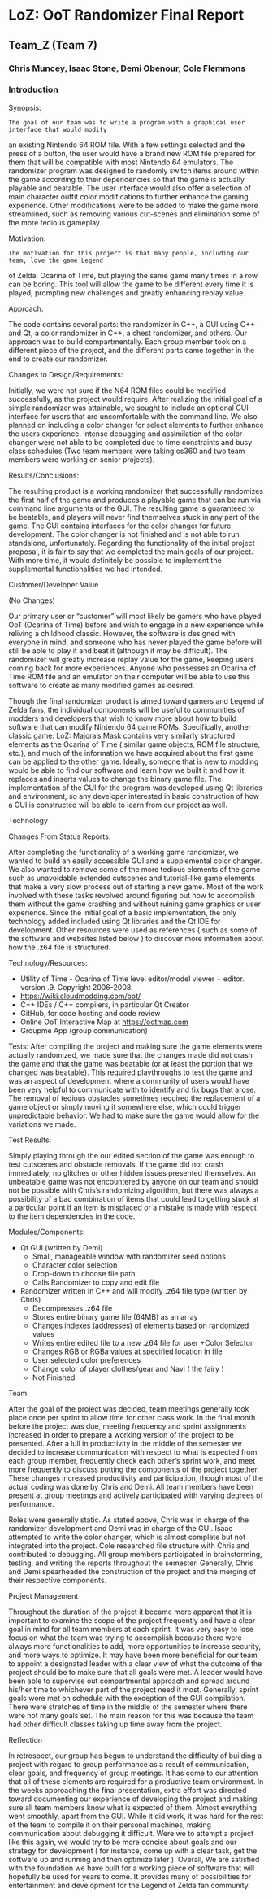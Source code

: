 # LoZ: OoT Randomizer Final Report

## Team_Z (Team 7)

### Chris Muncey, Isaac Stone, Demi Obenour, Cole Flemmons

### Introduction

Synopsis:

    The goal of our team was to write a program with a graphical user interface that would modify
an existing Nintendo 64 ROM file. With a few settings selected and the press of a button, the 
user would have a brand new ROM file prepared for them that will be compatible with most 
Nintendo 64 emulators. The randomizer program was designed to randomly switch items around within
the game according to their dependencies so that the game is actually playable and beatable. 
The user interface would also offer a selection of main character outfit color modifications 
to further enhance the gaming experience. Other modifications were to be added to make the game
more streamlined, such as removing various cut-scenes and elimination some of the more tedious
gameplay.

Motivation:

    The motivation for this project is that many people, including our team, love the game Legend
of Zelda: Ocarina of Time, but playing the same game many times in a row can be boring. This
tool will allow the game to be different every time it is played, prompting new challenges and
greatly enhancing replay value.  

Approach:

The code contains several parts: the randomizer in C++, a GUI using C++ and Qt, a color randomizer
in C++, a chest randomizer, and others. Our approach was to build compartmentally. Each group
member took on a different piece of the project, and the different parts came together in the
end to create our randomizer.

Changes to Design/Requirements: 

Initially, we were not sure if the N64 ROM files could be modified successfully, as the project
would require. After realizing the initial goal of a simple randomizer was attainable, we sought
to include an optional GUI interface for users that are uncomfortable with the command line. We 
also planned on including a color changer for select elements to further enhance the users
experience. Intense debugging and assimilation of the color changer were not able to be completed
due to time constraints and busy class schedules (Two team members were taking cs360 and two team
members were working on senior projects).

Results/Conclusions:

The resulting product is a working randomizer that successfully randomizes the first half of the
game and produces a playable game that can be run via command line arguments or the GUI. The resulting
game is guaranteed to be beatable, and players will never find themselves stuck in any part of the
game. The GUI contains interfaces for the color changer for future development. The color changer is
not finished and is not able to run standalone, unfortunately. Regarding the functionality of the
initial project proposal, it is fair to say that we completed the main goals of our project. With
more time, it would definitely be possible to implement the supplemental functionalities we had intended. 

Customer/Developer Value

(No Changes)

Our primary user or “customer” will most likely be gamers who have played OoT (Ocarina of Time) before
and wish to engage in a new experience while reliving a childhood classic. However, the software is
designed with everyone in mind, and someone who has never played the game before will still be able to
play it and beat it (although it may be difficult). The randomizer will greatly increase replay value
for the game, keeping users coming back for more experiences. Anyone who possesses an Ocarina of Time
ROM file and an emulator on their computer will be able to use this software to create as many modified
games as desired.

Though the final randomizer product is aimed toward gamers and Legend of Zelda fans, the individual 
components will be useful to communities of modders and developers that wish to know more about how to
build software that can modify Nintendo 64 game ROMs. Specifically, another classic game: LoZ: Majora’s
Mask contains very similarly structured elements as the Ocarina of Time ( similar game objects, ROM
file structure, etc.), and much of the information we have acquired about the first game can be applied
to the other game. Ideally, someone that is new to modding would be able to find our software and learn
how we built it and how it replaces and inserts values to change the binary game file. The implementation
of the GUI for the program was developed using Qt libraries and environment, so any developer interested
in basic construction of how a GUI is constructed will be able to learn from our project as well. 

Technology

Changes From Status Reports: 

After completing the functionality of a working game randomizer, we wanted to build an easily accessible
GUI and a supplemental color changer. We also wanted to remove some of the more tedious elements of the
game such as unavoidable extended cutscenes and tutorial-like game elements that make a very slow process
out of starting a new game. Most of the work involved with these tasks revolved around figuring out how to
accomplish them without the game crashing and without ruining game graphics or user experience. Since the
initial goal of a basic implementation, the only technology added included using Qt libraries and the Qt
IDE for development. Other resources were used as references ( such as some of the software and websites
listed below ) to discover more information about how the .z64 file is structured.

Technology/Resources:

- Utility of Time - Ocarina of Time level editor/model viewer + editor. version .9. Copyright 2006-2008.
- https://wiki.cloudmodding.com/oot/
- C++ IDEs / C++ compilers, in particular Qt Creator
- GitHub, for code hosting and code review
- Online OoT Interactive Map at https://ootmap.com
- Groupme App (group communication)

Tests:
After compiling the project and making sure the game elements were actually randomized, we made sure 
that the changes made did not crash the game and that the game was beatable (or at least the portion 
that we changed was beatable). This required playthroughs to test the game and was an aspect of 
development where a community of users would have been very helpful to communicate with to identify
and fix bugs that arose. The removal of tedious obstacles sometimes required the replacement of a 
game object or simply moving it somewhere else, which could trigger unpredictable behavior. We had
to make sure the game would allow for the variations we made.

Test Results:

Simply playing through the our edited section of the game was enough to test cutscenes and obstacle
removals. If the game did not crash immediately, no glitches or other hidden issues presented
themselves. An unbeatable game was not encountered by anyone on our team and should not be possible
with Chris’s randomizing algorithm, but there was always a possibility of a bad combination of items
that could lead to getting stuck at a particular point if an item is misplaced or a mistake is made
with respect to the item dependencies in the code.  

Modules/Components:
+ Qt GUI (written by Demi)
    - Small, manageable window with randomizer seed options
    - Character color selection
    - Drop-down to choose file path
    - Calls Randomizer to copy and edit file 
+ Randomizer written in C++ and will modify .z64 file type (written by Chris)
    - Decompresses .z64 file
    - Stores entire binary game file (64MB) as an array
    - Changes indexes (addresses) of elements based on randomized values
    - Writes entire edited file to a new .z64 file for user
+Color Selector
    - Changes RGB or RGBa values at specified location in file
    - User selected color preferences
    - Change color of player clothes/gear and Navi ( the fairy )
    - Not Finished 


Team

After the goal of the project was decided, team meetings generally took place once per sprint to allow
time for other class work. In the final month before the project was due, meeting frequency and sprint
assignments increased in order to prepare a working version of the project to be presented. After a
lull in productivity in the middle of the semester we decided to increase communication with respect
to what is expected from each group member, frequently check each other’s sprint work, and meet more
frequently to discuss putting the components of the project together. These changes increased productivity
and participation, though most of the actual coding was done by Chris and Demi.  All team members have
been present at group meetings and actively participated with varying degrees of performance. 

Roles were generally static. As stated above, Chris was in charge of the randomizer development and
Demi was in charge of the GUI. Isaac attempted to write the color changer, which is almost complete but
not integrated into the project. Cole researched file structure with Chris and contributed to debugging.
All group members participated in brainstorming, testing, and writing the reports throughout the
semester. Generally, Chris and Demi spearheaded the construction of the project and the merging of
their respective components. 

Project Management

Throughout the duration of the project it became more apparent that it is important to examine the scope
of the project frequently and have a clear goal in mind for all team members at each sprint. It was very
easy to lose focus on what the team was trying to accomplish because there were always more functionalities
to add, more opportunities to increase security, and more ways to optimize. It may have been more beneficial
for our team to appoint a designated leader with a clear view of what the outcome of the project should be
to make sure that all goals were met. A leader would have been able to supervise out compartmental approach
and spread around his/her time to whichever part of the project need it most. Generally, sprint goals were
met on schedule with the exception of the GUI compilation. There were stretches of time in the middle of the
semester where there were not many goals set. The main reason for this was because the team had other difficult
classes taking up time away from the project. 


Reflection

In retrospect, our group has begun to understand the difficulty of building a project with regard to group
performance as a result of communication, clear goals, and frequency of group meetings. It has come to our 
attention that all of these elements are required for a productive team environment. In the weeks approaching 
the final presentation, extra effort was directed toward documenting our experience of developing the project 
and making sure all team members know what is expected of them. Almost everything went smoothly, apart from the
GUI. While it did work, it was hard for the rest of the team to compile it on their personal machines, making
communication about debugging it difficult. Were we to attempt a project like this again, we would try to be 
more concise about goals and our strategy for development ( for instance, come up with a clear task, get the 
software up and running and then optimize later ). Overall, We are satisfied with the foundation we have built 
for a working piece of software that will hopefully be used for years to come. It provides many of possibilities 
for entertainment and development for the Legend of Zelda fan community.
